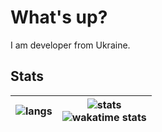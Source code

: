 #  What's up? 
I am developer from Ukraine.

## Stats
| ![langs](https://github-readme-stats.vercel.app/api/top-langs?username=roman-koshchei&theme=nord&hide_title=true&langs_count=6&hide_border=f) | ![stats](https://github-readme-stats.vercel.app/api?username=roman-koshchei&show_icons=true&theme=nord&hide_title=true&hide=prs&count_private=true&hide_border=true) <br> ![wakatime stats](https://github-readme-stats.vercel.app/api/wakatime?username=romankoshchei&theme=nord&hide_border=true&langs_count=5) |
|---|---|

